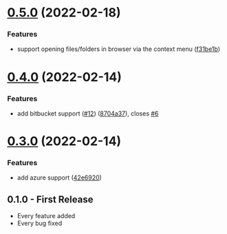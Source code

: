 # [0.5.0](https://github.com/keevan/git-link/compare/v0.4.0...v0.5.0) (2022-02-18)


### Features

* support opening files/folders in browser via the context menu ([f31be1b](https://github.com/keevan/git-link/commit/f31be1bf021f3b2d705f9970f18fec333ea2afaf))

# [0.4.0](https://github.com/keevan/git-link/compare/v0.3.0...v0.4.0) (2022-02-14)


### Features

* add bitbucket support ([#12](https://github.com/keevan/git-link/issues/12)) ([8704a37](https://github.com/keevan/git-link/commit/8704a3722c4f5a2faafcc95ea43a424e5fd64310)), closes [#6](https://github.com/keevan/git-link/issues/6)

# [0.3.0](https://github.com/keevan/git-link/compare/v0.2.2...v0.3.0) (2022-02-14)


### Features

* add azure support ([42e6920](https://github.com/keevan/git-link/commit/42e692083418e879a4086aec4bd586c20a224469))

## 0.1.0 - First Release
* Every feature added
* Every bug fixed
